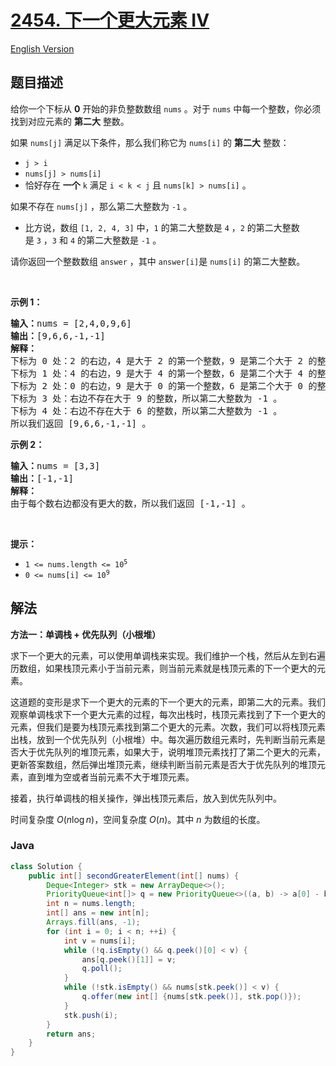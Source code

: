 # [2454. 下一个更大元素 IV](https://leetcode.cn/problems/next-greater-element-iv)

[English Version](/solution/2400-2499/2454.Next%20Greater%20Element%20IV/README_EN.md)

## 题目描述

<p>给你一个下标从 <strong>0</strong>&nbsp;开始的非负整数数组&nbsp;<code>nums</code>&nbsp;。对于&nbsp;<code>nums</code>&nbsp;中每一个整数，你必须找到对应元素的&nbsp;<strong>第二大</strong>&nbsp;整数。</p>

<p>如果&nbsp;<code>nums[j]</code>&nbsp;满足以下条件，那么我们称它为&nbsp;<code>nums[i]</code>&nbsp;的&nbsp;<strong>第二大</strong>&nbsp;整数：</p>

<ul>
	<li><code>j &gt; i</code></li>
	<li><code>nums[j] &gt; nums[i]</code></li>
	<li>恰好存在 <strong>一个</strong>&nbsp;<code>k</code>&nbsp;满足 <code>i &lt; k &lt; j</code>&nbsp;且&nbsp;<code>nums[k] &gt; nums[i]</code>&nbsp;。</li>
</ul>

<p>如果不存在&nbsp;<code>nums[j]</code>&nbsp;，那么第二大整数为&nbsp;<code>-1</code>&nbsp;。</p>

<ul>
	<li>比方说，数组&nbsp;<code>[1, 2, 4, 3]</code>&nbsp;中，<code>1</code>&nbsp;的第二大整数是&nbsp;<code>4</code>&nbsp;，<code>2</code>&nbsp;的第二大整数是&nbsp;<code>3</code>&nbsp;，<code>3</code> 和&nbsp;<code>4</code>&nbsp;的第二大整数是&nbsp;<code>-1</code>&nbsp;。</li>
</ul>

<p>请你返回一个整数数组<em>&nbsp;</em><code>answer</code>&nbsp;，其中<em>&nbsp;</em><code>answer[i]</code>是<em>&nbsp;</em><code>nums[i]</code>&nbsp;的第二大整数。</p>

<p>&nbsp;</p>

<p><strong>示例 1：</strong></p>

<pre>
<b>输入：</b>nums = [2,4,0,9,6]
<b>输出：</b>[9,6,6,-1,-1]
<strong>解释：</strong>
下标为 0 处：2 的右边，4 是大于 2 的第一个整数，9 是第二个大于 2 的整数。
下标为 1 处：4 的右边，9 是大于 4 的第一个整数，6 是第二个大于 4 的整数。
下标为 2 处：0 的右边，9 是大于 0 的第一个整数，6 是第二个大于 0 的整数。
下标为 3 处：右边不存在大于 9 的整数，所以第二大整数为 -1 。
下标为 4 处：右边不存在大于 6 的整数，所以第二大整数为 -1 。
所以我们返回 [9,6,6,-1,-1] 。
</pre>

<p><strong>示例 2：</strong></p>

<pre>
<strong>输入：</strong>nums = [3,3]
<b>输出：</b>[-1,-1]
<strong>解释：</strong>
由于每个数右边都没有更大的数，所以我们返回 [-1,-1] 。
</pre>

<p>&nbsp;</p>

<p><strong>提示：</strong></p>

<ul>
	<li><code>1 &lt;= nums.length &lt;= 10<sup>5</sup></code></li>
	<li><code>0 &lt;= nums[i] &lt;= 10<sup>9</sup></code></li>
</ul>

## 解法

**方法一：单调栈 + 优先队列（小根堆）**

求下一个更大的元素，可以使用单调栈来实现。我们维护一个栈，然后从左到右遍历数组，如果栈顶元素小于当前元素，则当前元素就是栈顶元素的下一个更大的元素。

这道题的变形是求下一个更大的元素的下一个更大的元素，即第二大的元素。我们观察单调栈求下一个更大元素的过程，每次出栈时，栈顶元素找到了下一个更大的元素，但我们是要为栈顶元素找到第二个更大的元素。次数，我们可以将栈顶元素出栈，放到一个优先队列（小根堆）中。每次遍历数组元素时，先判断当前元素是否大于优先队列的堆顶元素，如果大于，说明堆顶元素找打了第二个更大的元素，更新答案数组，然后弹出堆顶元素，继续判断当前元素是否大于优先队列的堆顶元素，直到堆为空或者当前元素不大于堆顶元素。

接着，执行单调栈的相关操作，弹出栈顶元素后，放入到优先队列中。

时间复杂度 $O(n\log n)$，空间复杂度 $O(n)$。其中 $n$ 为数组的长度。

### **Java**

```java
class Solution {
    public int[] secondGreaterElement(int[] nums) {
        Deque<Integer> stk = new ArrayDeque<>();
        PriorityQueue<int[]> q = new PriorityQueue<>((a, b) -> a[0] - b[0]);
        int n = nums.length;
        int[] ans = new int[n];
        Arrays.fill(ans, -1);
        for (int i = 0; i < n; ++i) {
            int v = nums[i];
            while (!q.isEmpty() && q.peek()[0] < v) {
                ans[q.peek()[1]] = v;
                q.poll();
            }
            while (!stk.isEmpty() && nums[stk.peek()] < v) {
                q.offer(new int[] {nums[stk.peek()], stk.pop()});
            }
            stk.push(i);
        }
        return ans;
    }
}
```
